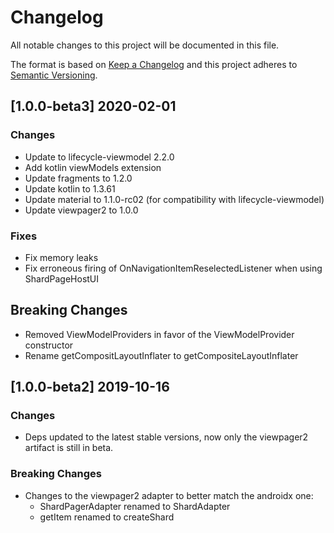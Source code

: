 # Changelog
All notable changes to this project will be documented in this file.

The format is based on [Keep a Changelog](http://keepachangelog.com/en/1.0.0/)
and this project adheres to [Semantic Versioning](http://semver.org/spec/v2.0.0.html).

## [1.0.0-beta3] 2020-02-01

### Changes
- Update to lifecycle-viewmodel 2.2.0
- Add kotlin viewModels extension
- Update fragments to 1.2.0
- Update kotlin to 1.3.61
- Update material to 1.1.0-rc02 (for compatibility with lifecycle-viewmodel)
- Update viewpager2 to 1.0.0

### Fixes
- Fix memory leaks
- Fix erroneous firing of OnNavigationItemReselectedListener when using ShardPageHostUI

## Breaking Changes
- Removed ViewModelProviders in favor of the ViewModelProvider constructor
- Rename getCompositLayoutInflater to getCompositeLayoutInflater

## [1.0.0-beta2] 2019-10-16

### Changes
- Deps updated to the latest stable versions, now only the viewpager2 artifact is still in beta.

### Breaking Changes
- Changes to the viewpager2 adapter to better match the androidx one:
  - ShardPagerAdapter renamed to ShardAdapter
  - getItem renamed to createShard
